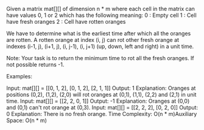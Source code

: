 Given a matrix mat[][] of dimension n * m where each cell in the matrix can have values 0, 1 or 2 which has the following meaning:
0 : Empty cell
1 : Cell have fresh oranges
2 : Cell have rotten oranges

We have to determine what is the earliest time after which all the oranges are rotten. A rotten orange at index (i, j) can rot other fresh orange at indexes (i-1, j), (i+1, j), (i, j-1), (i, j+1) (up, down, left and right) in a unit time.

Note: Your task is to return the minimum time to rot all the fresh oranges. If not possible returns -1.

Examples:

Input: mat[][] = [[0, 1, 2], [0, 1, 2], [2, 1, 1]]
Output: 1
Explanation: Oranges at positions (0,2), (1,2), (2,0) will rot oranges at (0,1), (1,1), (2,2) and (2,1) in unit time.
Input: mat[][] = [[2, 2, 0, 1]]
Output: -1
Explanation: Oranges at (0,0) and (0,1) can't rot orange at (0,3).
Input: mat[][] = [[2, 2, 2], [0, 2, 0]]
Output: 0
Explanation: There is no fresh orange. 
Time Complexity: O(n * m)Auxiliary Space: O(n * m)
